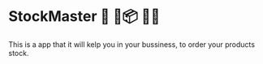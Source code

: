 # StockMaster 🕺 🚚📦 🚶‍♂️
This is a app that it will kelp you in your bussiness, to order your products stock.
